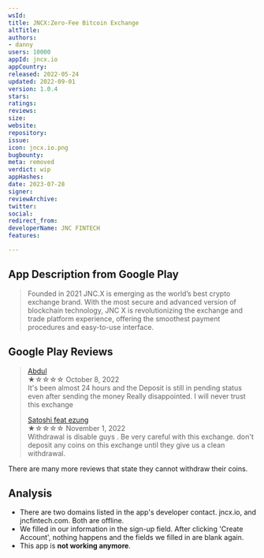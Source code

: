 ```yaml
---
wsId: 
title: JNCX:Zero-Fee Bitcoin Exchange
altTitle: 
authors:
- danny
users: 10000
appId: jncx.io
appCountry: 
released: 2022-05-24
updated: 2022-09-01
version: 1.0.4
stars: 
ratings: 
reviews: 
size: 
website: 
repository: 
issue: 
icon: jncx.io.png
bugbounty: 
meta: removed
verdict: wip
appHashes: 
date: 2023-07-28
signer: 
reviewArchive: 
twitter: 
social: 
redirect_from: 
developerName: JNC FINTECH
features: 

---
```


## App Description from Google Play

> Founded in 2021 JNC.X is emerging as the world’s best crypto exchange brand. With the most secure and advanced version of blockchain technology, JNC X is revolutionizing the exchange and trade platform experience, offering the smoothest payment procedures and easy-to-use interface.

## Google Play Reviews 

> [Abdul](https://play.google.com/store/apps/details?id=jncx.io&gl=in)<br>
  ★☆☆☆☆ October 8, 2022 <br>
       It's been almost 24 hours and the Deposit is still in pending status even after sending the money Really disappointed. I will never trust this exchange
>
> [Satoshi feat ezung](https://play.google.com/store/apps/details?id=jncx.io&gl=in)<br>
  ★☆☆☆☆ November 1, 2022 <br>
       Withdrawal is disable guys . Be very careful with this exchange. don't deposit any coins on this exchange until they give us a clean withdrawal.

There are many more reviews that state they cannot withdraw their coins.

## Analysis 

- There are two domains listed in the app's developer contact. jncx.io, and jncfintech.com. Both are offline.
- We filled in our information in the sign-up field. After clicking 'Create Account', nothing happens and the fields we filled in are blank again. 
- This app is **not working anymore**. 
